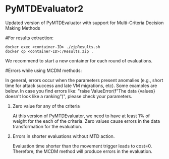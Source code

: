 # PyMTDEvaluator2
Updated version of PyMTDEvaluator with support for Multi-Criteria Decision Making Methods

#For results extraction:

	docker exec <container-ID> ./zipResults.sh
	docker cp <container-ID>:/Results.zip .

We recommend to start a new container for each round of evaluations. 

#Errors while using MCDM methods:

In general, errors occur when the parameters present anomalies (e.g., short time for attack success and late VM migrations, etc). Some examples are below. In case you find errors like: "raise ValueError(f"The data {values} doesn't look like a ranking")", please check your parameters. 

1) Zero value for any of the criteria

	At this version of PyMTDEvaluator, we need to have at least 1% of weight for the each of the criteria. Zero values cause errors in the data transformation for the evaluation. 

2) Errors in shorter evaluations without MTD action.

	Evaluation time shorter than the movement trigger leads to cost=0. Therefore, the MCDM method will produce errors in the evaluation. 

